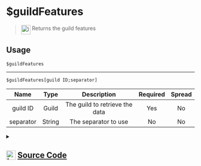 # $guildFeatures
> <img align="top" src="https://upload.wikimedia.org/wikipedia/commons/thumb/e/e4/Infobox_info_icon.svg/160px-Infobox_info_icon.svg.png?20150409153300" alt="image" width="25" height="auto"> Returns the guild features
## Usage
```
$guildFeatures
```
---
```
$guildFeatures[guild ID;separator]
```
| Name | Type | Description | Required | Spread
| :---: | :---: | :---: | :---: | :---: |
guild ID | Guild | The guild to retrieve the data | Yes | No
separator | String | The separator to use | No | No
<details>
<summary>
    
## <img align="top" src="https://cdn4.iconfinder.com/data/icons/iconsimple-logotypes/512/github-512.png" alt="image" width="25" height="auto">  [Source Code](https://github.com/tryforge/ForgeScript-V2/blob/main/src/native/guildFeatures.ts)
    
</summary>
    
```ts
import { ArgType, NativeFunction, Return } from "../structures"

export default new NativeFunction({
    name: "$guildFeatures",
    version: "1.0.0",
    description: "Returns the guild features",
    brackets: false,
    args: [
        {
            name: "guild ID",
            description: "The guild to retrieve the data",
            rest: false,
            required: true,
            type: ArgType.Guild,
        },
        {
            name: "separator",
            description: "The separator to use",
            rest: false,
            type: ArgType.String,
        },
    ],
    unwrap: true,
    execute(ctx, [guild, sep]) {
        return this.success((guild ?? ctx.guild)?.features.join(sep || ", "))
    },
})

```
    
</details>